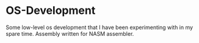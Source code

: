 # OS-Development
Some low-level os development that I have been experimenting with in my spare time. Assembly written for NASM assembler.
